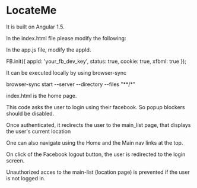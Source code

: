 # LocateMe

It is built on Angular 1.5.

In the index.html file please modify the following:

<script src="https://maps.googleapis.com/maps/api/js?key=<your-google-map-dev-key>"></script>

In the app.js file, modify the appId.

  FB.init({
                    appId: 'your_fb_dev_key',
                    status: true,
                    cookie: true,
                    xfbml: true
                });


It can be executed locally by using browser-sync

 browser-sync start --server --directory --files "**/*"

index.html is the home page.


This code asks the user to login using their facebook. So popup blockers should be disabled.

Once authenticated, it redirects the user to the main_list page, that displays the user's current location

One can also navigate using the Home and the Main nav links at the top.

On click of the Facebook logout button, the user is redirected to the login screen. 

Unauthorized acces to the main-list (location page) is prevented if the user is not logged in.
